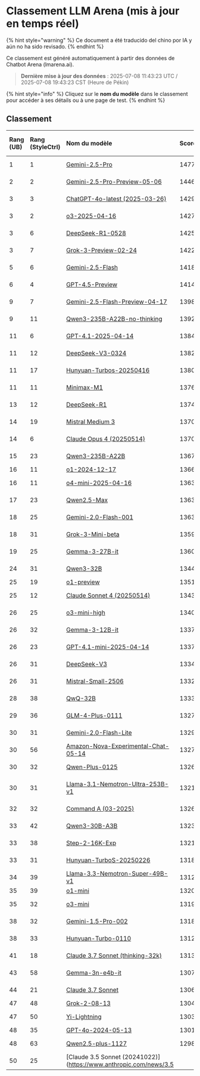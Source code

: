# Classement LLM Arena (mis à jour en temps réel)


{% hint style="warning" %}
Ce document a été traducido del chino por IA y aún no ha sido revisado.
{% endhint %}




Ce classement est généré automatiquement à partir des données de Chatbot Arena (lmarena.ai).

> **Dernière mise à jour des données** : 2025-07-08 11:43:23 UTC / 2025-07-08 19:43:23 CST (Heure de Pékin)

{% hint style="info" %}
Cliquez sur le **nom du modèle** dans le classement pour accéder à ses détails ou à une page de test.
{% endhint %}

## Classement

| Rang (UB) | Rang (StyleCtrl) | Nom du modèle                                                                                                                         | Score | Intervalle de confiance | Votes     | Fournisseur              | Licence                 | Date de fin des connaissances |
|:----------|:-----------------|:---------------------------------------------------------------------------------------------------------------------------------------|:------|:------------------------|:----------|:-------------------------|:------------------------|:-----------------------------|
| 1         | 1                | [Gemini-2.5-Pro](http://aistudio.google.com/app/prompts/new_chat?model=gemini-2.5-pro)                                                 | 1477  | +5/-5                   | 15,769    | Google                   | Proprietary             | Pas de données               |
| 2         | 2                | [Gemini-2.5-Pro-Preview-05-06](http://aistudio.google.com/app/prompts/new_chat?model=gemini-2.5-pro-preview-05-06)                      | 1446  | +4/-5                   | 13,997    | Google                   | Proprietary             | Pas de données               |
| 3         | 3                | [ChatGPT-4o-latest (2025-03-26)](https://x.com/OpenAI/status/1905331956856050135)                                                       | 1429  | +4/-4                   | 24,237    | OpenAI                   | Proprietary             | Pas de données               |
| 3         | 2                | [o3-2025-04-16](https://openai.com/index/introducing-o3-and-o4-mini/)                                                                  | 1427  | +3/-4                   | 21,965    | OpenAI                   | Proprietary             | Pas de données               |
| 3         | 6                | [DeepSeek-R1-0528](https://api-docs.deepseek.com/news/news250528)                                                                      | 1425  | +4/-5                   | 12,847    | DeepSeek                 | MIT                     | Pas de données               |
| 3         | 7                | [Grok-3-Preview-02-24](https://x.ai/blog/grok-3)                                                                                       | 1422  | +3/-4                   | 25,763    | xAI                      | Proprietary             | Pas de données               |
| 5         | 6                | [Gemini-2.5-Flash](http://aistudio.google.com/app/prompts/new_chat?model=gemini-2.5-flash)                                              | 1418  | +4/-4                   | 21,209    | Google                   | Proprietary             | Pas de données               |
| 6         | 4                | [GPT-4.5-Preview](https://openai.com/index/introducing-gpt-4-5/)                                                                       | 1414  | +5/-4                   | 15,271    | OpenAI                   | Proprietary             | Pas de données               |
| 9         | 7                | [Gemini-2.5-Flash-Preview-04-17](http://aistudio.google.com/app/prompts/new_chat?model=gemini-2.5-flash-preview-04-17)                   | 1398  | +5/-5                   | 17,002    | Google                   | Proprietary             | Pas de données               |
| 9         | 11               | [Qwen3-235B-A22B-no-thinking](https://qwenlm.github.io/blog/qwen3/)                                                                    | 1392  | +5/-4                   | 15,758    | Alibaba                  | Apache 2.0              | Pas de données               |
| 11        | 6                | [GPT-4.1-2025-04-14](https://openai.com/index/gpt-4-1/)                                                                                | 1384  | +3/-4                   | 18,275    | OpenAI                   | Proprietary             | Pas de données               |
| 11        | 12               | [DeepSeek-V3-0324](https://api-docs.deepseek.com/news/news250325)                                                                       | 1382  | +3/-3                   | 21,008    | DeepSeek                 | MIT                     | Pas de données               |
| 11        | 17               | [Hunyuan-Turbos-20250416](https://cloud.tencent.com/document/product/1729/104753)                                                      | 1380  | +6/-5                   | 8,247     | Tencent                  | Proprietary             | Pas de données               |
| 11        | 11               | [Minimax-M1](https://www.minimax.io/news/minimaxm1)                                                                                    | 1376  | +6/-6                   | 8,058     | MiniMax                  | Apache 2.0              | Pas de données               |
| 13        | 12               | [DeepSeek-R1](https://api-docs.deepseek.com/news/news250120)                                                                           | 1374  | +3/-5                   | 19,430    | DeepSeek                 | MIT                     | Pas de données               |
| 14        | 19               | [Mistral Medium 3](https://mistral.ai/news/mistral-medium-3)                                                                           | 1370  | +4/-4                   | 19,980    | Mistral                  | Proprietary             | Pas de données               |
| 14        | 6                | [Claude Opus 4 (20250514)](https://www.anthropic.com/news/claude-4)                                                                    | 1370  | +4/-4                   | 20,056    | Anthropic                | Proprietary             | Pas de données               |
| 15        | 23               | [Qwen3-235B-A22B](https://qwenlm.github.io/blog/qwen3/)                                                                                | 1367  | +4/-4                   | 14,597    | Alibaba                  | Apache 2.0              | Pas de données               |
| 16        | 11               | [o1-2024-12-17](https://openai.com/index/o1-and-new-tools-for-developers/)                                                              | 1366  | +2/-3                   | 29,038    | OpenAI                   | Proprietary             | 2023/10                      |
| 16        | 11               | [o4-mini-2025-04-16](https://openai.com/index/introducing-o3-and-o4-mini/)                                                            | 1363  | +4/-4                   | 17,974    | OpenAI                   | Proprietary             | Pas de données               |
| 17        | 23               | [Qwen2.5-Max](https://qwenlm.github.io/blog/qwen2.5-max/)                                                                              | 1363  | +3/-3                   | 32,074    | Alibaba                  | Proprietary             | Pas de données               |
| 18        | 25               | [Gemini-2.0-Flash-001](https://aistudio.google.com/app/prompts/new_chat?instructions=lmsys-1121&model=gemini-2.0-flash-001)          | 1363  | +3/-3                   | 36,915    | Google                   | Proprietary             | Pas de données               |
| 18        | 31               | [Grok-3-Mini-beta](https://docs.x.ai/docs/models)                                                                                      | 1359  | +6/-5                   | 10,561    | xAI                      | Proprietary             | Pas de données               |
| 19        | 25               | [Gemma-3-27B-it](http://aistudio.google.com/app/prompts/new_chat?model=gemma-3-27b-it)                                                 | 1360  | +3/-3                   | 26,443    | Google                   | Gemma                   | Pas de données               |
| 24        | 31               | [Qwen3-32B](https://qwenlm.github.io/blog/qwen3/)                                                                                      | 1344  | +12/-7                  | 4,074     | Alibaba                  | Apache 2.0              | Pas de données               |
| 25        | 19               | [o1-preview](https://platform.openai.com/docs/models/o1)                                                                              | 1351  | +3/-4                   | 33,177    | OpenAI                   | Proprietary             | 2023/10                      |
| 25        | 12               | [Claude Sonnet 4 (20250514)](https://www.anthropic.com/news/claude-4)                                                                  | 1343  | +4/-5                   | 16,050    | Anthropic                | Proprietary             | Pas de données               |
| 26        | 25               | [o3-mini-high](https://platform.openai.com/docs/guides/reasoning#reasoning-effort)                                                     | 1340  | +4/-4                   | 19,404    | OpenAI                   | Proprietary             | Pas de données               |
| 26        | 32               | [Gemma-3-12B-it](http://aistudio.google.com/app/prompts/new_chat?model=gemma-3-12b-it)                                                | 1337  | +7/-8                   | 3,976     | Google                   | Gemma                   | Pas de données               |
| 26        | 23               | [GPT-4.1-mini-2025-04-14](https://openai.com/index/gpt-4-1/)                                                                           | 1337  | +5/-4                   | 17,292    | OpenAI                   | Proprietary             | Pas de données               |
| 26        | 31               | [DeepSeek-V3](https://huggingface.co/deepseek-ai/DeepSeek-V3)                                                                          | 1334  | +4/-4                   | 22,841    | DeepSeek                 | DeepSeek                | Pas de données               |
| 26        | 31               | [Mistral-Small-2506](https://huggingface.co/mistralai/Mistral-Small-3.2-24B-Instruct-2506)                                              | 1332  | +13/-13                 | 2,061     | Mistral                  | Apache 2.0              | Pas de données               |
| 28        | 38               | [QwQ-32B](https://huggingface.co/Qwen/QwQ-32B)                                                                                         | 1333  | +4/-5                   | 18,386    | Alibaba                  | Apache 2.0              | Pas de données               |
| 29        | 36               | [GLM-4-Plus-0111](https://bigmodel.cn/dev/howuse/glm-4)                                                                                 | 1327  | +8/-6                   | 6,028     | Zhipu                    | Proprietary             | Pas de données               |
| 30        | 31               | [Gemini-2.0-Flash-Lite](https://aistudio.google.com/prompts/new_chat?model=gemini-2.0-flash-lite)                                      | 1329  | +4/-4                   | 26,104    | Google                   | Proprietary             | Pas de données               |
| 30        | 56               | [Amazon-Nova-Experimental-Chat-05-14](https://nova.amazon.com/faqs)                                                                    | 1327  | +5/-7                   | 7,517     | Amazon                   | Proprietary             | Pas de données               |
| 30        | 32               | [Qwen-Plus-0125](https://www.alibabacloud.com/help/en/model-studio/developer-reference/what-is-qwen-llm)                              | 1326  | +7/-6                   | 6,055     | Alibaba                  | Proprietary             | Pas de données               |
| 30        | 31               | [Llama-3.1-Nemotron-Ultra-253B-v1](https://huggingface.co/nvidia/Llama-3_1-Nemotron-Ultra-253B-v1)                                      | 1321  | +10/-11                 | 2,656     | Nvidia                   | Nvidia Open Model       | Pas de données               |
| 32        | 32               | [Command A (03-2025)](https://cohere.com/blog/command-a)                                                                              | 1326  | +3/-3                   | 24,524    | Cohere                   | CC-BY-NC-4.0            | Pas de données               |
| 33        | 42               | [Qwen3-30B-A3B](https://qwenlm.github.io/blog/qwen3/)                                                                                  | 1323  | +4/-4                   | 14,229    | Alibaba                  | Apache 2.0              | Pas de données               |
| 33        | 38               | [Step-2-16K-Exp](https://platform.stepfun.com/docs/llm/text)                                                                            | 1321  | +7/-8                   | 5,126     | StepFun                  | Proprietary             | Pas de données               |
| 33        | 31               | [Hunyuan-TurboS-20250226](https://cloud.tencent.com/document/product/1729/104753)                                                      | 1318  | +8/-10                  | 2,452     | Tencent                  | Proprietary             | Pas de données               |
| 34        | 39               | [Llama-3.3-Nemotron-Super-49B-v1](https://huggingface.co/nvidia/Llama-3_3-Nemotron-Super-49B-v1)                                      | 1312  | +11/-12                 | 2,371     | Nvidia                   | Nvidia                  | Pas de données               |
| 35        | 39               | [o1-mini](https://platform.openai.com/docs/models/o1)                                                                                  | 1320  | +2/-2                   | 54,951    | OpenAI                   | Proprietary             | 2023/10                      |
| 35        | 32               | [o3-mini](https://openai.com/index/openai-o3-mini/)                                                                                    | 1319  | +3/-3                   | 36,971    | OpenAI                   | Proprietary             | Pas de données               |
| 38        | 32               | [Gemini-1.5-Pro-002](https://aistudio.google.com/app/prompts/new_chat?instructions=lmsys&model=gemini-1.5-pro-002)                     | 1318  | +2/-2                   | 58,645    | Google                   | Proprietary             | Pas de données               |
| 38        | 33               | [Hunyuan-Turbo-0110](https://cloud.tencent.com/document/product/1729/104753)                                                          | 1312  | +8/-10                  | 2,510     | Tencent                  | Proprietary             | Pas de données               |
| 41        | 18               | [Claude 3.7 Sonnet (thinking-32k)](https://www.anthropic.com/news/claude-3-7-sonnet)                                                  | 1313  | +4/-4                   | 25,955    | Anthropic                | Proprietary             | Pas de données               |
| 43        | 58               | [Gemma-3n-e4b-it](http://aistudio.google.com/app/prompts/new_chat?model=gemma-3n-e4b-it)                                               | 1307  | +7/-8                   | 7,379     | Google                   | Gemma                   | Pas de données               |
| 44        | 21               | [Claude 3.7 Sonnet](https://www.anthropic.com/news/claude-3.7-sonnet)                                                                | 1306  | +4/-3                   | 30,677    | Anthropic                | Proprietary             | Pas de données               |
| 47        | 48               | [Grok-2-08-13](https://x.ai/blog/grok-2)                                                                                              | 1304  | +2/-2                   | 67,084    | xAI                      | Proprietary             | 2024/3                       |
| 47        | 50               | [Yi-Lightning](https://platform.lingyiwanwu.com/docs#%E6%A8%A1%E5%9E%8B%E4%B8%8E%E8%AE%A1%E8%B4%B9)                                  | 1303  | +4/-3                   | 28,968    | 01 AI                    | Proprietary             | Pas de données               |
| 48        | 35               | [GPT-4o-2024-05-13](https://openai.com/index/hello-gpt-4o/)                                                                           | 1301  | +2/-2                   | 117,747   | OpenAI                   | Proprietary             | 2023/10                      |
| 48        | 63               | [Qwen2.5-plus-1127](https://help.aliyun.com/zh/model-studio/getting-started/models?spm=a2c4g.11186623.0.i7)                           | 1298  | +4/-6                   | 10,715    | Alibaba                  | Proprietary             | Pas de données               |
| 50        | 25               | [Claude 3.5 Sonnet (20241022)](https://www.anthropic.com/news/3.5
